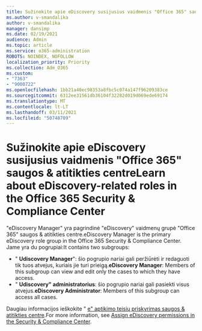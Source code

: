 ```yaml
---
title: Sužinokite apie eDiscovery susijusius vaidmenis "Office 365" saugos & atitikties centre
ms.author: v-smandalika
author: v-smandalika
manager: dansimp
ms.date: 02/19/2021
audience: Admin
ms.topic: article
ms.service: o365-administration
ROBOTS: NOINDEX, NOFOLLOW
localization_priority: Priority
ms.collection: Adm_O365
ms.custom:
- "7363"
- "9000722"
ms.openlocfilehash: 1bb21a40ec98353a8fbc5c074a147f96209383ce
ms.sourcegitcommit: 6312ee31561db36104f32282d019d069ede69174
ms.translationtype: MT
ms.contentlocale: lt-LT
ms.lasthandoff: 03/11/2021
ms.locfileid: "50748709"
---
```

# <a name="learn-about-ediscovery-related-roles-in-the-office-365-security--compliance-center"></a><span data-ttu-id="247cc-102">Sužinokite apie eDiscovery susijusius vaidmenis "Office 365" saugos & atitikties centre</span><span class="sxs-lookup"><span data-stu-id="247cc-102">Learn about eDiscovery-related roles in the Office 365 Security & Compliance Center</span></span>

<span data-ttu-id="247cc-103">"eDiscovery Manager" yra pagrindinė "eDiscovery" vaidmenų grupė "Office 365" saugos & atitikties centre.</span><span class="sxs-lookup"><span data-stu-id="247cc-103">eDiscovery Manager is the primary eDiscovery role group in the Office 365 Security & Compliance Center.</span></span> <span data-ttu-id="247cc-104">Jame yra du pogrupiai:</span><span class="sxs-lookup"><span data-stu-id="247cc-104">It contains two subgroups:</span></span>

- <span data-ttu-id="247cc-105">" **Udiscovery Manager**": šio pogrupio nariai gali peržiūrėti ir redaguoti tik tuos atvejus, kuriais jie turi prieigą.</span><span class="sxs-lookup"><span data-stu-id="247cc-105">**eDiscovery Manager**: Members of this subgroup can view and edit only the cases to which they have access.</span></span>
- <span data-ttu-id="247cc-106">" **Udiscovery" administratorius**: šio pogrupio nariai gali pasiekti visus atvejus.</span><span class="sxs-lookup"><span data-stu-id="247cc-106">**eDiscovery Administrator**: Members of this subgroup can access all cases.</span></span>

<span data-ttu-id="247cc-107">Daugiau informacijos ieškokite " [e" aptikimo teisių priskyrimas saugos & atitikties centre](https://docs.microsoft.com/microsoft-365/compliance/assign-ediscovery-permissions).</span><span class="sxs-lookup"><span data-stu-id="247cc-107">For more information, see [Assign eDiscovery permissions in the Security & Compliance Center](https://docs.microsoft.com/microsoft-365/compliance/assign-ediscovery-permissions).</span></span>